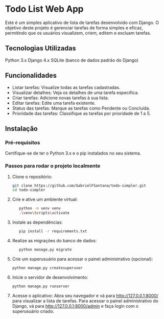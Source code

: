 # Todo List Web App
Este é um simples aplicativo de lista de tarefas desenvolvido com Django. O objetivo deste projeto é gerenciar tarefas de forma simples e eficaz, permitindo que os usuários visualizem, criem, editem e excluam tarefas.

## Tecnologias Utilizadas
Python 3.x
Django 4.x
SQLite (banco de dados padrão do Django)

## Funcionalidades
- Listar tarefas: Visualize todas as tarefas cadastradas.
- Visualizar detalhes: Veja os detalhes de uma tarefa específica.
- Criar tarefas: Adicione novas tarefas à sua lista.
- Editar tarefas: Edite uma tarefa existente.
- Status das tarefas: Marque as tarefas como Pendente ou Concluída.
- Prioridade das tarefas: Classifique as tarefas por prioridade de 1 a 5.

## Instalação

### Pré-requisitos
Certifique-se de ter o Python 3.x e o pip instalados no seu sistema.

### Passos para rodar o projeto localmente
1. Clone o repositório:
   ```bash
   git clone https://github.com/GabrielFSantana/todo-simpler.git
   cd todo-simpler
2. Crie e ative um ambiente virtual:
   ```bash
      python -m venv venv
      .\venv\Scripts\activate
3. Instale as dependências:
   ```bash
      pip install -r requirements.txt
4. Realize as migrações do banco de dados:
   ```bash
      python manage.py migrate
5. Crie um superusuário para acessar o painel administrativo (opcional):
   ```bash
   python manage.py createsuperuser
6. Inicie o servidor de desenvolvimento:
   ```bash
   python manage.py runserver
7. Acesse o aplicativo:
Abra seu navegador e vá para http://127.0.0.1:8000/ para visualizar a lista de tarefas.
Para acessar o painel administrativo do Django, vá para http://127.0.0.1:8000/admin e faça login com o superusuário criado.
